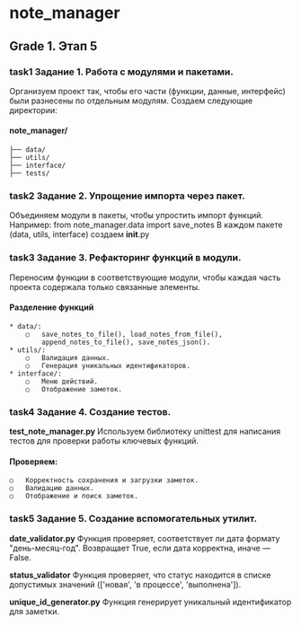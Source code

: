 # note_manager

## Grade 1. Этап 5
### **task1** Задание 1. Работа с модулями и пакетами.

Организуем проект так, чтобы его части (функции, данные, интерфейс) 
были разнесены по отдельным модулям.
Создаем следующие директории:
#### note_manager/
    ├── data/
    ├── utils/
    ├── interface/
    ├── tests/

### **task2** Задание 2. Упрощение импорта через пакет.

Объединяем модули в пакеты, чтобы упростить импорт функций.
Например: from note_manager.data import save_notes
В каждом пакете (data, utils, interface) создаем __init__.py

### **task3** Задание 3. Рефакторинг функций в модули.

Переносим функции в соответствующие модули, чтобы каждая часть проекта 
содержала только связанные элементы.
#### Разделение функций
    * data/:
        ○	save_notes_to_file(), load_notes_from_file(), 
            append_notes_to_file(), save_notes_json().
    * utils/:
        ○	Валидация данных.
        ○	Генерация уникальных идентификаторов.
    * interface/:
        ○	Меню действий.
        ○	Отображение заметок.


### **task4** Задание 4. Создание тестов.

**test_note_manager.py**
Используем библиотеку unittest для написания тестов для проверки работы 
ключевых функций.
#### Проверяем:
    ○	Корректность сохранения и загрузки заметок.
    ○	Валидацию данных.
    ○	Отображение и поиск заметок.


### **task5** Задание 5. Создание вспомогательных утилит.

**date_validator.py**
Функция проверяет, соответствует ли дата формату "день-месяц-год".
Возвращает True, если дата корректна, иначе — False.

**status_validator**
Функция проверяет, что статус находится в списке допустимых значений 
(['новая', 'в процессе', 'выполнена']).

**unique_id_generator.py**
Функция генерирует уникальный идентификатор для заметки.
